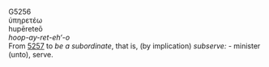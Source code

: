 <body>
  <p>G5256<br>  ὑπηρετέω  <br> hupēreteō  <br><i>hoop-ay-ret-eh‘-o </i><br>From <a href="g5257.htm">5257</a>  to <i>be</i> <i>a</i> <i>subordinate</i>, that is, (by implication) <i>subserve:</i> - minister (unto), serve.<br></p>
 </body>